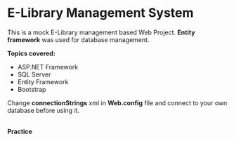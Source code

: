 # E-Library Management System
This is a mock E-Library management based Web Project. <strong>Entity framework</strong> was used for database management.
<p>
<strong>Topics covered:</strong>
<ul>
  <li>ASP.NET Framework</li>
  <li>SQL Server</li>
  <li>Entity Framework</li>
  <li>Bootstrap</li>
</ul>
</p>
Change <strong>connectionStrings</strong> xml in <strong>Web.config</strong> file and connect to your own database before using it.
<p><strong><br/>Practice</strong></p>

